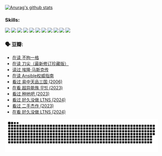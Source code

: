 
[![Anurag's github stats](https://github-readme-stats.vercel.app/api?username=w940853815)](https://github.com/anuraghazra/github-readme-stats)

### Skills:

<code><img height="32" src="https://cdn.jsdelivr.net/npm/simple-icons@v5/icons/python.svg"></code>
<code><img height="32" src="https://cdn.jsdelivr.net/npm/simple-icons@v5/icons/javascript.svg"></code>
<code><img height="32" src="https://cdn.jsdelivr.net/npm/simple-icons@v5/icons/django.svg"></code>
<code><img height="32" src="https://cdn.jsdelivr.net/npm/simple-icons@v5/icons/flask.svg"></code>
<code><img height="32" src="https://cdn.jsdelivr.net/npm/simple-icons@v5/icons/vuetify.svg"></code>
<code><img height="32" src="https://cdn.jsdelivr.net/npm/simple-icons@v5/icons/git.svg"></code>
<code><img height="32" src="https://cdn.jsdelivr.net/npm/simple-icons@v5/icons/docker.svg"></code>
<code><img height="32" src="https://cdn.jsdelivr.net/npm/simple-icons@v5/icons/postgresql.svg"></code>
<code><img height="32" src="https://cdn.jsdelivr.net/npm/simple-icons@v5/icons/elasticsearch.svg"></code>
<code><img height="32" src="https://cdn.jsdelivr.net/npm/simple-icons@v5/icons/macos.svg"></code>
<code><img height="32" src="https://cdn.jsdelivr.net/npm/simple-icons@v5/icons/linux.svg"></code>

### 🗣 豆瓣:

<!-- DOUBAN-ACTIVITIES:START -->
- [在读 不拘一格](https://www.douban.com/people/136069238/status/4541712161/?_i=10101641)
- [在读 刀尖（最新修订珍藏版）](https://www.douban.com/people/136069238/status/4541711339/?_i=10101641)
- [读过 埃隆·马斯克传](https://www.douban.com/people/136069238/status/4541710351/?_i=10101641)
- [在读 Ansible权威指南](https://www.douban.com/people/136069238/status/4539151450/?_i=10101641)
- [看过 易中天品三国‎ (2006)](https://www.douban.com/people/136069238/status/4529910812/?_i=10101641)
- [在看 超异能族 무빙‎ (2023)](https://www.douban.com/people/136069238/status/4527291077/?_i=10101641)
- [看过 种地吧‎ (2023)](https://www.douban.com/people/136069238/status/4527289637/?_i=10101641)
- [看过 好久没做 LTNS‎ (2024)](https://www.douban.com/people/136069238/status/4527289515/?_i=10101641)
- [看过 二手杰作‎ (2023)](https://www.douban.com/people/136069238/status/4522502716/?_i=10101641)
- [在看 好久没做 LTNS‎ (2024)](https://www.douban.com/people/136069238/status/4521969883/?_i=10101641)
<!-- DOUBAN-ACTIVITIES:END -->


![Snake animation](https://raw.githubusercontent.com/w940853815/w940853815/output/github-contribution-grid-snake.svg)

<!--
**w940853815/w940853815** is a ✨ _special_ ✨ repository because its `README.md` (this file) appears on your GitHub profile.

Here are some ideas to get you started:

- 🔭 I’m currently working on ...
- 🌱 I’m currently learning ...
- 👯 I’m looking to collaborate on ...
- 🤔 I’m looking for help with ...
- 💬 Ask me about ...
- 📫 How to reach me: ...
- 😄 Pronouns: ...
- ⚡ Fun fact: ...
-->
